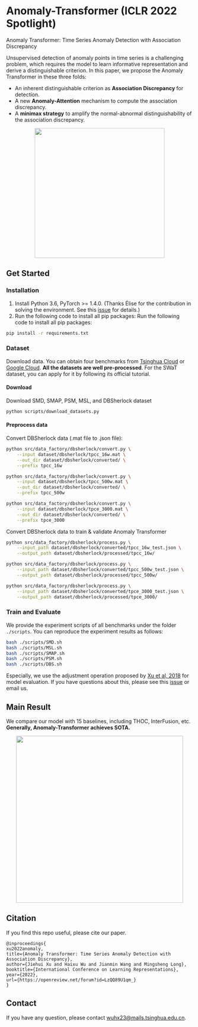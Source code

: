 # Anomaly-Transformer (ICLR 2022 Spotlight)
Anomaly Transformer: Time Series Anomaly Detection with Association Discrepancy

Unsupervised detection of anomaly points in time series is a challenging problem, which requires the model to learn informative representation and derive a distinguishable criterion. In this paper, we propose the Anomaly Transformer in these three folds:

- An inherent distinguishable criterion as **Association Discrepancy** for detection.
- A new **Anomaly-Attention** mechanism to compute the association discrepancy.
- A **minimax strategy** to amplify the normal-abnormal distinguishability of the association discrepancy.

<p align="center">
<img src=".\pics\structure.png" height = "350" alt="" align=center />
</p>

## Get Started
### Installation
1. Install Python 3.6, PyTorch >= 1.4.0. 
(Thanks Élise for the contribution in solving the environment. See this [issue](https://github.com/thuml/Anomaly-Transformer/issues/11) for details.)
2. Run the following code to install all pip packages:
Run the following code to install all pip packages:
```bash
pip install -r requirements.txt 
```
### Dataset
Download data. You can obtain four benchmarks from [Tsinghua Cloud](https://cloud.tsinghua.edu.cn/d/9605612594f0423f891e/) or [Google Cloud](https://drive.google.com/drive/folders/1gisthCoE-RrKJ0j3KPV7xiibhHWT9qRm?usp=sharing). **All the datasets are well pre-processed**. For the SWaT dataset, you can apply for it by following its official tutorial.

#### Download
Download SMD, SMAP, PSM, MSL, and DBSherlock dataset
```bash
python scripts/download_datasets.py
```

#### Preprocess data

Convert DBSherlock data (.mat file to .json file):
```bash
python src/data_factory/dbsherlock/convert.py \
    --input dataset/dbsherlock/tpcc_16w.mat \
    --out_dir dataset/dbsherlock/converted/ \
    --prefix tpcc_16w

python src/data_factory/dbsherlock/convert.py \
    --input dataset/dbsherlock/tpcc_500w.mat \
    --out_dir dataset/dbsherlock/converted/ \
    --prefix tpcc_500w

python src/data_factory/dbsherlock/convert.py \
    --input dataset/dbsherlock/tpce_3000.mat \
    --out_dir dataset/dbsherlock/converted/ \
    --prefix tpce_3000
```

Convert DBSherlock data to train & validate Anomaly Transformer
```bash
python src/data_factory/dbsherlock/process.py \
    --input_path dataset/dbsherlock/converted/tpcc_16w_test.json \
    --output_path dataset/dbsherlock/processed/tpcc_16w/

python src/data_factory/dbsherlock/process.py \
    --input_path dataset/dbsherlock/converted/tpcc_500w_test.json \
    --output_path dataset/dbsherlock/processed/tpcc_500w/

python src/data_factory/dbsherlock/process.py \
    --input_path dataset/dbsherlock/converted/tpce_3000_test.json \
    --output_path dataset/dbsherlock/processed/tpce_3000/
```
### Train and Evaluate
We provide the experiment scripts of all benchmarks under the folder `./scripts`. You can reproduce the experiment results as follows:
```bash
bash ./scripts/SMD.sh
bash ./scripts/MSL.sh
bash ./scripts/SMAP.sh
bash ./scripts/PSM.sh
bash ./scripts/DBS.sh
```
Especially, we use the adjustment operation proposed by [Xu et al, 2018](https://arxiv.org/pdf/1802.03903.pdf) for model evaluation. If you have questions about this, please see this [issue](https://github.com/thuml/Anomaly-Transformer/issues/14) or email us.

## Main Result

We compare our model with 15 baselines, including THOC, InterFusion, etc. **Generally,  Anomaly-Transformer achieves SOTA.**

<p align="center">
<img src=".\pics\result.png" height = "450" alt="" align=center />
</p>

## Citation
If you find this repo useful, please cite our paper. 

```
@inproceedings{
xu2022anomaly,
title={Anomaly Transformer: Time Series Anomaly Detection with Association Discrepancy},
author={Jiehui Xu and Haixu Wu and Jianmin Wang and Mingsheng Long},
booktitle={International Conference on Learning Representations},
year={2022},
url={https://openreview.net/forum?id=LzQQ89U1qm_}
}
```

## Contact
If you have any question, please contact wuhx23@mails.tsinghua.edu.cn.
